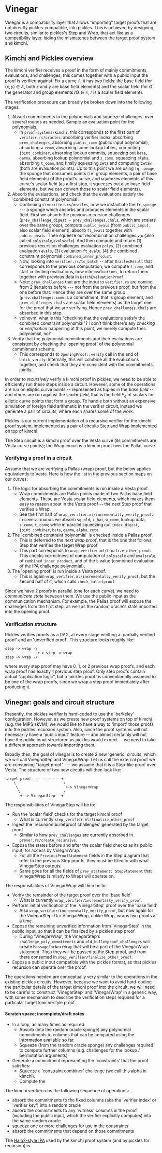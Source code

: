# Vinegar

Vinegar is a compatibility layer that allows "importing" target proofs that are not directly pickles-compatible, into pickles. This is achieved by designing two circuits, similar to pickles's Step and Wrap, that act like as a compatibility layer, hiding the mismatches between the target proof system and kimchi.

## Kimchi and Pickles overview

The kimchi verifier receives a proof in the form of mainly commitments, evaluations, and challenges; this comes together with a public input the proof is verified against. Fix a curve $\mathcal{E}$, it has two fields: the base field (for $(x,y) \in \mathcal{E}$, both $x$ and $y$ are base field elements) and the scalar field (for $G$ the generator and group elements $r G \in \mathcal{E}$, $r$ is a scalar field element).

The verification procedure can broadly be broken down into the following stages:
1. Absorb commitments to the polynomials and squeeze challenges, over several rounds as needed. Sample an evaluation point for the polynomials.
    - In `proof-systems/kimchi`, this corresponds to the first part of `verifier.rs/oracles`: absorbing verifier index, absorbing `prev_chalenges`, absorbing `public_comm` (public input polynomial), absorbing `w_comm`, absorbing some lookup tables, computing `joint_combiner`, absorbing lookup commits, squeezing out `beta`, `gamma`, absorbing lookup polynomial and `z_comm`, squeezing `alpha`, absorbing `t_comm`, and finally squeezing `zeta` and computing `zetaw` (both are evaluation points). Up to this point we are using `fq_sponge`, the sponge that consumes points (i.e. group elements, a pair of base field elements) of the proof's curve, and squeezes elements of this curve's scalar field (as a first step, it squeezes out also base field elements, but we can convert those to scalar field elements).
1. Absorb the evaluations, and check that the evaluations satisfy the 'combined constraint polynomial'.
    - Continuing in `verifier.rs/oracles`, now we instantiate the `fr_sponge` --- a sponge which absorbs and produces elements in the scalar field. First we absorb the previous recursion challenges (`prev_challenge_digest = prev_challenges.chals`, which are scalars over the same group), compute `public_evals` (from `public_input`, also scalar field element), absorb `ft_eval1` together with `public_evals`. Then squeeze out recombination challenges `v`,`u` (also called `polyscale`,`evalscale`). And then compute and return (1) previous recursion challenges evaluation `polys`, (2) combined evaluation `evals`, (3) evaluation `ft_eval0`, (4) the combined constraint polynomial `combined_inner_product`.
    - Now, looking into `verifier.rs/to_batch` -- after `OraclesResult` that corresponds to the previous computation, we compute `f_comm`, and start collecting evaluations, now into `evaluations`, to return them together with previous data in `BatchEvaluationProof`.
    - Note: `prev_challenges` that are the input to `verifier.rs` are coming from 2 itertaions before --- not from the previous proof, but from the one before that. Hence they are over the same group (`prev.challenges.comm` is a commitment, that is group element, and `prev_challenges.chals` are scalar field elements) as the target one for the proof that we are verifying. Hence `prev_challenges.chals` are absorbed in this step.
    - volhovm: what is this "checking that the evaluations satisfy the combined constraint polynomial"? I don't think there's any *checking* or *verification* happening at this point, we merely compute thes polynomial, no?
1. Verify that the polynomial commitments and their evaluations  are consistent by checking the 'opening proof' of the polynomial commitment scheme.
    - This corresponds to `OpeningProof::verify` call in the end of `batch_verify`. Internally, this will combine all the evaluations together, and check that they are consistent with the commitments, jointly.

In order to *recursively* verify a kimchi proof in pickles, we need to be able to efficiently run these steps inside a circuit. However, some of the operations are run on elliptic curve points -- represented as tuples in the *base field* -- and others are run against the *scalar field*, that is the field $F_q$ of scalars for elliptic curve points that form a group. To handle both without an expensive simulation of foreign field arithmetic in the verifier circuit, instead we generate a pair of circuits, where each shares some of the work.

Pickles is our current implementation of a recursive verifier for the kimchi proof system, implemented as a pair of circuits Step and Wrap implemented on top of kimchi.

The Step circuit is a kimchi proof over the Vesta curve (its commitments are Vesta curve points); the Wrap circuit is a kimchi proof over the Pallas curve.

### Verifying a proof in a circuit

Assume that we are verifying a Pallas (wrap) proof, but the below applies equivalently to Vesta. Here is how the list in the previous section maps on our curves:

1. The logic for absorbing the commitments is run inside a Vesta proof.
    - Wrap commitments are Pallas points made of two Pallas base field elements. These are Vesta scalar field elements, which makes them easy to reason about in the Vesta proof -- the next Step proof that verifies a Wrap.
    - See the first half of `wrap_verifier.ml/incrementally_verify_proof`: in several rounds we absorb `sg_old`, `x_hat`, `w_comm`, lookup data, `z_comm`, `t_comm`; while in parallel squeezing out `index_digest`, `joint_combiner`, `beta`, `gamma`, `alpha`, `zeta`.
1. The 'combined constraint polynomial' is checked inside a Pallas proof.
    - This is deferred to the *next wrap proof*, that is the one that follows Step that verifies the target Wrap proof.
    - This part corresponds to `wrap_verifier.ml/finalize_other_proof`. This checks correctness of computation of `polyscale` and `evalscale`, of `combined_inner_product`, and of the `b` value (combined evaluation of the IPA challenge polynomial).
1. The 'opening proof' is run inside a Vesta proof.
    - This is again `wrap_verifier.ml/incrementally_verify_proof`, but the second half of it, which calls `check_bulletproof`.

Since we have 2 proofs in parallel (one for each curve), we need to *communicate state* between them. We use the public input as the communication mechanism. For example, the Pallas proof will expose the challenges from the first step, as well as the random oracle's state imported into the opening proof.

### Verification structure

Pickles verifies proofs as a DAG, at every stage emitting a 'partially verified proof' and an 'unverified proof'. This structure looks roughly like:
```
step -> wrap -\
               +-> step -> wrap
step -> wrap -/
```
where every step proof may have 0, 1, or 2 previous wrap proofs, and each wrap proof has exactly 1 previous step proof. Only step proofs contain actual "application logic", but a 'pickles proof' is conventionally assumed to be one of the wrap proofs, since we wrap a step proof immediately after producing it.

## Vinegar: goals and circuit structure

Presently, the pickles verifier is hard-coded to use the 'berkeley' configuration. However, as we create new proof systems on top of kimchi (e.g. the MIPS zkVM), we would like to have a way to 'import' those proofs into the pickles recursion system. Also, since the proof systems will not necessarily have a 'public input' feature -- and almost certainly will not have the public input structured as pickles would expect -- we need to take a different approach towards importing them.

Broadly then, the goal of vinegar is to create 2 new 'generic' circuits, which we will call VinegarStep and VinegarWrap. Let us call the external proof we are consuming "target proof" --- we assume that it is a Step-like proof over Vesta. The structure of two new circuits will then look like:

```
target proof -------------+
    \                      \
     \                      +-> VinegarWrap
      \                    /
       +--> VinegarStep --+
```

The responsibilities of VinegarStep will be to:
* Run the 'scalar field' checks for the target kimchi proof
  - What is currently `step_verifier.ml/finalize_other_proof`
* Ingest the 'recursion bulletproof challenges' generated by the target proof
  - Similar to how `prev_challenges` are currently absorbed in `prover.rs/create_recursive`.
* Expose the states before and after the scalar field checks as its public input, for access by VinegarWrap.
  - For all the `PreviousProofStatement` fields in the Step diagram that refer to the previous Step proofs, they must be filled in with what VinegarStep outputs.
  - Same goes for all the fields of `prev_statement: StepStatement` that VinegarWrap (similarly to Wrap) will operate on.


The responsibilities of VinegarWrap will then be to:
* Verify the remainder of the target proof over the 'base field'
  - What is currently `wrap_verifier/incrementally_verify_proof`.
* Perform initial verification of the 'VinegarStep' proof over the 'base field'
  - Also `wrap_verifier/incrementally_verify_proof`, but now again for the VinegarStep. Our VinegarWrap, unlike Wrap, wraps two proofs at a time.
* Expose the remaining unverified information from 'VinegarStep' in the public input, so that it can be finalized by a pickles step proof
    - During 'VinegarWrap', the VinegarStep's `challenge_poly_commitments` and `old_bulletproof_challenges` will create `MessageForNextWrap` that will be a part of the VinegarWrap statement. Then they will be passed to the Step proof, and from there consumed in `step_verifier/finalize_other_proof`.
* Expose a public input compatible with the pickles format, so that pickles recursion can operate over the proof.

The operations needed are conceptually very similar to the operations in the existing pickles circuits. However, because we want to avoid hard-coding the particular details of the target kimchi proof into the circuit, we will need to be careful to construct 'VinegarStep' and 'VinegarWrap' in a generic way, with some mechanism to describe the verification steps required for a particular target kimchi-style proof.

#### Scratch space; incomplete/draft notes

* In a loop, as many times as required:
  - Absorb (into the random oracle sponge) any polynomial commitments to columns that can be computed using the information available so far.
  - Squeeze (from the random oracle sponge) any challenges required to compute further columns (e.g. challenges for the lookup / permutation arguments)
* Generate a commitment representing the 'constraints' that the proof satisfies:
  - Squeeze a 'constraint combiner' challenge (we call this alpha in kimchi).
  - Compute the

The kimchi verifier runs the following sequence of operations:
* absorb the commitments to the fixed columns (aka the 'verifier index' or 'verifier key') into a random oracle
* absorb the commitments to any 'witness' columns in the proof (including the public input, which the verifier explicitly computes) into the same random oracle
* squeeze one or more challenges for use in the constraints
* absorb the commitments that depend on those commitments

The [Halo2-style IPA](src/lib/crypto/proof-systems/poly-commitment/src/commitment.rs:667) used by the kimchi proof system (and by pickles for recursion) is
